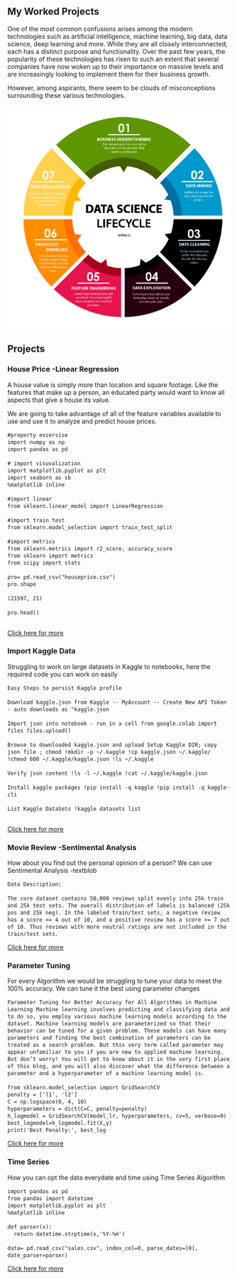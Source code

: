 ## My Worked Projects

One of the most common confusions arises among the modern technologies such as artificial intelligence, machine learning, big data, data science, deep learning and more. While they are all closely interconnected, each has a distinct purpose and functionality. Over the past few years, the popularity of these technologies has risen to such an extent that several companies have now woken up to their importance on massive levels and are increasingly looking to implement them for their business growth.

However, among aspirants, there seem to be clouds of misconceptions surrounding these various technologies.

![DataScience Life Cycle](DScycle.png)

## Projects

### House Price -Linear Regression
A house value is simply more than location and square footage. Like the features that make up a person, an educated party would want to know all aspects that give a house its value.

We are going to take advantage of all of the feature variables available to use and use it to analyze and predict house prices.


``` 
#property excersise
import numpy as np
import pandas as pd

# import visuvalization
import matplotlib.pyplot as plt
import seaborn as sb
%matplotlib inline

#import linear
from sklearn.linear_model import LinearRegression

#import train test
from sklearn.model_selection import train_test_split

#import metrics
from sklearn.metrics import r2_score, accuracy_score
from sklearn import metrics
from scipy import stats

pro= pd.read_csv("houseprice.csv")
pro.shape

(21597, 21)

pro.head()


```
[Click here for more](https://github.com/Meghashyamt/House-price)

### Import Kaggle Data
Struggling to work on large datasets in Kaggle to notebooks, here the required code you can work on easily
 
```
Easy Steps to persist Kaggle profile

Download kaggle.json from Kaggle -- MyAccount -- Create New API Token - auto downloads as "kaggle.json

Import json into notebook - run in a cell from google.colab import files files.upload()

Browse to downloaded kaggle.json and upload Setup Kaggle DIR; copy json file ; chmod !mkdir -p ~/.kaggle !cp kaggle.json ~/.kaggle/ !chmod 600 ~/.kaggle/kaggle.json !ls ~/.kaggle

Verify json content !ls -l ~/.kaggle !cat ~/.kaggle/kaggle.json

Install kaggle packages !pip install -q kaggle !pip install -q kaggle-cli

List Kaggle DataSets !kaggle datasets list


```
[Click here for more](https://github.com/Meghashyamt/ImportKaggleData)

### Movie Review -Sentimental Analysis
How about you find out the personal opinion of a person? We can use Sentimental Analysis -textblob

```
Data Description:

The core dataset contains 50,000 reviews split evenly into 25k train and 25k test sets. The overall distribution of labels is balanced (25k pos and 25k neg). In the labeled train/test sets, a negative review has a score <= 4 out of 10, and a positive review has a score >= 7 out of 10. Thus reviews with more neutral ratings are not included in the train/test sets.
```
[Click here for more](https://github.com/Meghashyamt/Movie-Review-Sentiment-Analysisa)

### Parameter Tuning
For every Algorithm we would be struggling to tune your data to meet the 100% accuracy.
We can tune it the best using parameter changes
```
Parameter Tuning for Better Accuracy for All Algorithms in Machine Learning Machine learning involves predicting and classifying data and to do so, you employ various machine learning models according to the dataset. Machine learning models are parameterized so that their behavior can be tuned for a given problem. These models can have many parameters and finding the best combination of parameters can be treated as a search problem. But this very term called parameter may appear unfamiliar to you if you are new to applied machine learning. But don’t worry! You will get to know about it in the very first place of this blog, and you will also discover what the difference between a parameter and a hyperparameter of a machine learning model is.

from sklearn.model_selection import GridSearchCV
penalty = ['l1', 'l2']
C = np.logspace(0, 4, 10)
hyperparameters = dict(C=C, penalty=penalty)
h_logmodel = GridSearchCV(model_lr, hyperparameters, cv=5, verbose=0)
best_logmodel=h_logmodel.fit(X,y)
print('Best Penalty:', best_log

```
[Click here for more](https://github.com/Meghashyamt/Parameter-Tuning-ML)


### Time Series
How you can opt the data everydate and time using Time Series Algorithm

```import numpy as np
import pandas as pd
from pandas import datetime
import matplotlib.pyplot as plt
%matplotlib inline

def parser(x):
  return datetime.strptime(x,'%Y-%m')

data= pd.read_csv("sales.csv", index_col=0, parse_dates=[0], date_parser=parser)

```
[Click here for more](https://github.com/Meghashyamt/python/blob/master/TimeSeries.ipynb)
